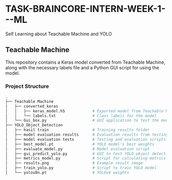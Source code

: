 # TASK-BRAINCORE-INTERN-WEEK-1---ML
Self Learning about Teachable Machine and YOLO

## Teachable Machine 
This repository contains a Keras model converted from Teachable Machine, along with the necessary labels file and a Python GUI script for using the model.

### Project Structure

```bash
.
├── Teachable Machine
│   ├── converted_keras
│   │   ├── keras_model.h5            # Exported model from Teachable Machine
│   │   └── labels.txt                # Class labels for the model
│   └── Gui_box.py                    # GUI application to test the model
├── YOLO_Object_Detection
│   ├── hasil train                   # Training results folder
│   ├── model evaluation results      # Evaluation results from testing
│   ├── model evaluation tests        # Testing and evaluation scripts
│   ├── best_model.pt                 # YOLO model's best weights
│   ├── evaluate_model.py             # Model evaluation script
│   ├── gui_predict_yolo.py           # GUI to test YOLO object detection
│   ├── metrics_model.py              # Script for calculating metrics
│   ├── results.png                   # Example result image
│   ├── train_yolo.py                 # Script to train YOLO model
│   └── yolov8n.pt                    # YOLOv8 weights
